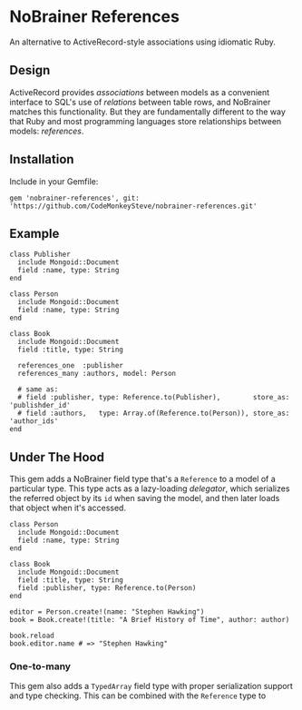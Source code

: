 # NoBrainer References

An alternative to ActiveRecord-style associations using idiomatic Ruby.

## Design

ActiveRecord provides _associations_ between models as a convenient interface to SQL's use of _relations_ between table rows, and NoBrainer matches this functionality.  But they are fundamentally different to the way that Ruby and most programming languages store relationships between models: _references_.

## Installation

Include in your Gemfile:

    gem 'nobrainer-references', git: 'https://github.com/CodeMonkeySteve/nobrainer-references.git'

## Example

    class Publisher
      include Mongoid::Document
      field :name, type: String
    end

    class Person
      include Mongoid::Document
      field :name, type: String
    end

    class Book
      include Mongoid::Document
      field :title, type: String

      references_one  :publisher
      references_many :authors, model: Person

      # same as:
      # field :publisher, type: Reference.to(Publisher),        store_as: 'publishder_id'
      # field :authors,   type: Array.of(Reference.to(Person)), store_as: 'author_ids'
    end


## Under The Hood

This gem adds a NoBrainer field type that's a `Reference` to a model of a particular type.  This type acts as a lazy-loading _delegator_, which serializes the referred object by its `id` when saving the model, and then later loads that object when it's accessed.

    class Person
      include Mongoid::Document
      field :name, type: String
    end

    class Book
      include Mongoid::Document
      field :title, type: String
      field :publisher, type: Reference.to(Person)
    end

    editor = Person.create!(name: "Stephen Hawking")
    book = Book.create!(title: "A Brief History of Time", author: author)

    book.reload
    book.editor.name # => "Stephen Hawking"

### One-to-many

This gem also adds a `TypedArray` field type with proper serialization support and type checking.  This can be combined with the `Reference` type to 

